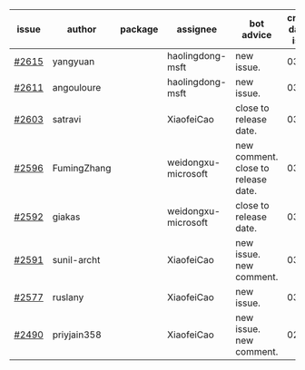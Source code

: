 | issue | author | package | assignee | bot advice | created date of issue | target release date | date from target |
| ------ | ------ | ------ | ------ | ------ | ------ | ------ | :-----: |
| [#2615](https://github.com/Azure/sdk-release-request/issues/2615) | yangyuan |  | haolingdong-msft | new issue. | 03-24 | 04-11 |  |
| [#2611](https://github.com/Azure/sdk-release-request/issues/2611) | angouloure |  | haolingdong-msft | new issue. | 03-24 | 04-14 |  |
| [#2603](https://github.com/Azure/sdk-release-request/issues/2603) | satravi |  | XiaofeiCao | close to release date.  | 03-22 | 03-25 | 0 |
| [#2596](https://github.com/Azure/sdk-release-request/issues/2596) | FumingZhang |  | weidongxu-microsoft | new comment. close to release date.  | 03-22 | 03-24 | -1 |
| [#2592](https://github.com/Azure/sdk-release-request/issues/2592) | giakas |  | weidongxu-microsoft | close to release date.  | 03-21 | 03-24 | -1 |
| [#2591](https://github.com/Azure/sdk-release-request/issues/2591) | sunil-archt |  | XiaofeiCao | new issue. new comment. | 03-21 | 05-02 |  |
| [#2577](https://github.com/Azure/sdk-release-request/issues/2577) | ruslany |  | XiaofeiCao | new issue. | 03-17 | 03-31 |  |
| [#2490](https://github.com/Azure/sdk-release-request/issues/2490) | priyjain358 |  | XiaofeiCao | new issue. new comment. | 02-25 | fail to get. |  |
